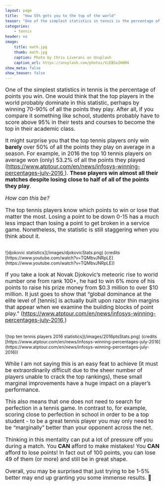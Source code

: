 ```yaml
---
layout: page
title:  "How 55% gets you to the top of the world"
teaser: "One of the simplest statistics in tennis is the percentage of points you win. One would think that the top players in the world probably dominate..."
categories:
    - tennis
header: no
image:
    title: math.jpg
    thumb: math.jpg
    caption: Photo by Chris Liverani on Unsplash
    caption_url: https://unsplash.com/photos/ViEBSoZH6M4
show_meta: false
show_teaser: false
---
```


<p style="font-size: 1.1rem;">One of the simplest statistics in tennis is the percentage of points you win. One would think that the top players in the world probably dominate in this statistic, perhaps by winning 70-90% of all the points they play. After all, if you compare it something like school, students probably have to score above 95% in their tests and courses to become the top in their academic class.</p>

<p style="font-size: 1.1rem;">
It might surprise you that the top tennis players only win <b>barely</b> over 50% of all the points they play on average in a season. For example, in 2016 the top 10 tennis players on average won (only) 53.2% of all the points they played (<a href="https://www.atptour.com/en/news/infosys-winning-percentages-july-2016" target="\_blank" >https://www.atptour.com/en/news/infosys-winning-percentages-july-2016 </a>). <b>These players win almost all their matches despite losing close to half of all of the points they play</b>.
</p>

<p style="font-size: 1.1rem;"><i>How can this be?</i></p>

<p style="font-size: 1.1rem;">
The top tennis players know which points to win or lose that matter the most. Losing a point to be down 0-15 has a much less impact than losing a point to get broken in a service game. Nonetheless, the statistic is still staggering when you think about it.
</p>
<br>
![djokovic statistics](/images/djokovicStats.png)
(credits [https://www.youtube.com/watch?v=TQMbvJNRpLE](https://www.youtube.com/watch?v=TQMbvJNRpLE))

<br>
<p style="font-size: 1.1rem;">
If you take a look at Novak Djokovic’s meteoric rise to world number one from rank 100+, he had to win 6% more of his points to raise his prize money from $0.3 million to over $10 million. It just goes to show that “global dominance at the elite level of [tennis] is actually built upon razor thin margins that appear when we examine the building blocks of point play.” (<a href="https://www.atptour.com/en/news/infosys-winning-percentages-july-2016" target="\_blank" >https://www.atptour.com/en/news/infosys-winning-percentages-july-2016 </a>)</p>
<br>
![top ten tennis players 2016 statistics](/images/2016ptsStats.png)
(credits [https://www.atptour.com/en/news/infosys-winning-percentages-july-2016](https://www.atptour.com/en/news/infosys-winning-percentages-july-2016))

<br>
<p style="font-size: 1.1rem;">
While I am not saying this is an easy feat to achieve (it must be extraordinarily difficult due to the sheer number of players unable to crack the top rankings), these small marginal improvements have a huge impact on a player’s performance. </p>

<p style="font-size: 1.1rem;">
This also means that one does not need to search for perfection in a tennis game. In contrast to, for example, scoring close to perfection in school in order to be a top student - to be a great tennis player you may only need to be “marginally” better than your opponent across the net.
</p>

<p style="font-size: 1.1rem;">
Thinking in this mentality can put a lot of pressure off you during a match. You <b>CAN</b> afford to make mistakes! You <b>CAN</b> afford to lose points! In fact out of 100 points, you can lose 49 of them (or more) and still be in great shape. </p>

<p style="font-size: 1.1rem;">
Overall, you may be surprised that just trying to be 1-5% better may end up granting you some immense results. &#x1F642; </p>
